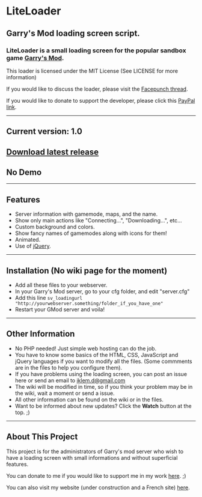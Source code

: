 # LiteLoader
## Garry's Mod loading screen script.

### LiteLoader is a small loading screen for the popular sandbox game [Garry's Mod](http://www.garrysmod.com/).

This loader is licensed under the MIT License (See LICENSE for more information)

If you would like to discuss the loader, please visit the [Facepunch thread](http://facepunch.com/showthread.php?t=1452909&p=47205745#post47205745).

If you would like to donate to support the developer, please click this [PayPal link](https://www.paypal.com/cgi-bin/webscr?cmd=_s-xclick&hosted_button_id=WAAU3DKXJXFR6).

---
## Current version: 1.0
## [Download latest release](https://github.com/iKlem/LiteLoader/releases/latest)
## No Demo


---
## Features
* Server information with gamemode, maps, and the name.
* Show only main actions like "Connecting...", "Downloading...", etc...
* Custom background and colors.
* Show fancy names of gamemodes along with icons for them!
* Animated.
* Use of [jQuery](http://jquery.com/).


---
## Installation (No wiki page for the moment)
* Add all these files to your webserver.
* In your Garry's Mod server, go to your cfg folder, and edit "server.cfg"
* Add this line `sv_loadingurl "http://yourwebserver.something/folder_if_you_have_one"`
* Restart your GMod server and voila!

---
## Other Information
* No PHP needed! Just simple web hosting can do the job.
* You have to know some basics of the HTML, CSS, JavaScript and jQuery languages if you want to modify all the files. (Some commments are in the files to help you configure them).
* If you have problems using the loading screen, you can post an issue here or send an email to [iklem.d@gmail.com](sendto:iklem.d@gmail.com)
* The wiki will be modified in time, so if you think your problem may be in the wiki, wait a moment or send a issue.
* All other information can be found on the wiki or in the files.
* Want to be informed about new updates? Click the **Watch** button at the top. ;)

---
## About This Project
This project is for the administrators of Garry's mod server who wish to have a loading screen with small informations and without superficial features.

You can donate to me if you would like to support me in my work [here](https://www.paypal.com/cgi-bin/webscr?cmd=_s-xclick&hosted_button_id=WAAU3DKXJXFR6). ;)

You can also visit my website (under construction and a French site) [here](http://iklem.livehost.fr).
